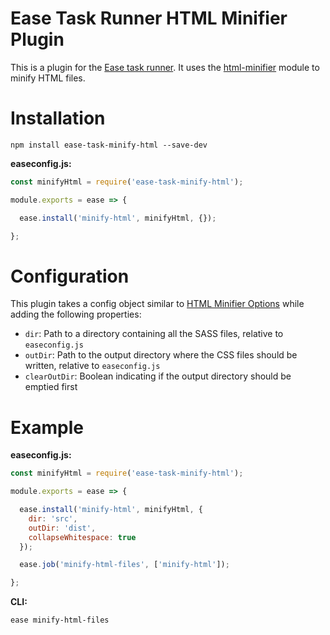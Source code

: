# Ease Task Runner HTML Minifier Plugin

This is a plugin for the [Ease task runner](https://github.com/chisel/ease). It uses the [html-minifier](https://www.npmjs.com/package/html-minifier) module to minify HTML files.

# Installation

```
npm install ease-task-minify-html --save-dev
```

**easeconfig.js:**
```js
const minifyHtml = require('ease-task-minify-html');

module.exports = ease => {

  ease.install('minify-html', minifyHtml, {});

};
```

# Configuration

This plugin takes a config object similar to [HTML Minifier Options](https://www.npmjs.com/package/html-minifier#options-quick-reference) while adding the following properties:
  - `dir`: Path to a directory containing all the SASS files, relative to `easeconfig.js`
  - `outDir`: Path to the output directory where the CSS files should be written, relative to `easeconfig.js`
  - `clearOutDir`: Boolean indicating if the output directory should be emptied first

# Example

**easeconfig.js:**
```js
const minifyHtml = require('ease-task-minify-html');

module.exports = ease => {

  ease.install('minify-html', minifyHtml, {
    dir: 'src',
    outDir: 'dist',
    collapseWhitespace: true
  });

  ease.job('minify-html-files', ['minify-html']);

};
```

**CLI:**
```
ease minify-html-files
```
